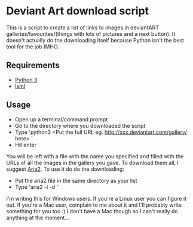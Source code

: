 # Deviant Art download script

This is a script to create a list of links to images in deviantART galleries/favourites/(things with lots of pictures and a next button). It doesn't actually do the downloading itself because Python isn't the best tool for the job IMHO.

## Requirements

- [Python 3](http://www.python.org/)
- [lxml](http://lxml.de/)

## Usage

- Open up a terminal/command prompt
- Go to the directory where you downloaded the script
- Type 'python3 <Put the full URL eg. http://xxx.deviantart.com/gallery/ here> <Put the name of the output file here>'
- Hit enter

You will be left with a file with the name you specified and filled with the URLs of all the images in the gallery you gave. To download them all, I suggest [Aria2](http://aria2.sourceforge.net/). To use it do do the downloading:

- Put the aria2 file in the same directory as your list
- Type 'aria2 -i <filename of your list here> -d <output directory name here>'

I'm writing this for Windows users. If you're a Linux user you can figure it out. If you're a Mac user, complain to me about it and I'll probably write something for you too :) I don't have a Mac though so I can't really do anything at the moment...